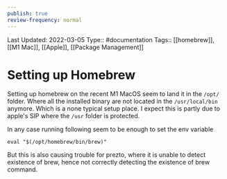 ```yaml
---
publish: true
review-frequency: normal
---
```

Last Updated: 2022-03-05
Type:: #documentation 
Tags:: [[homebrew]], [[M1 Mac]], [[Apple]], [[Package Management]]

# Setting up Homebrew
Setting up homebrew on the recent M1 MacOS seem to land it in the `/opt/` folder. Where all the installed binary are not located in the `/usr/local/bin` anymore. Which is a none typical setup place.
I expect this is partly due to apple's SIP where the `/usr` folder is protected.

In any case running following seem to be enough to set the env variable
```
eval "$(/opt/homebrew/bin/brew)"
```
But this is also causing trouble for prezto, where it is unable to detect existence of brew, hence not correctly detecting the existence of brew command.